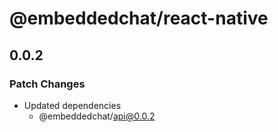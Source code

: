 # @embeddedchat/react-native

## 0.0.2

### Patch Changes

- Updated dependencies
  - @embeddedchat/api@0.0.2

